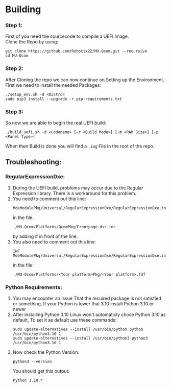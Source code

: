 # Building

### Step 1:

First of you need the sourcecode to compile a UEFI Image. <br />
Clone the Repo by using:
```
git clone https://github.com/Robotix22/MU-Qcom.git --recursive
cd MU-Qcom
```

### Step 2:

After Cloning the repo we can now continue on Setting up the Environment. <br />
First we need to install the needed Packages:
```
./setup_env.sh -d <Distro>
sudo pip3 install --upgrade -r pip-requirements.txt
```

### Step 3:

So now we are able to begin the real UEFI build:
```
./build_uefi.sh -d <Codename> [-r <Build Mode>] [-m <RAM Size>] [-p <Panel Type>]
```

When then Build is done you will find a `.img` File in the root of the repo.

## Troubleshooting:

### RegularExpressionDxe:
   1. During the UEFI build, problems may occur due to the Regular Expression library. There is a workaround for this problem.
   2. You need to comment out this line:
      ```
      MdeModulePkg/Universal/RegularExpressionDxe/RegularExpressionDxe.inf
      ```
      in the file:
      ```
      ./MU-Qcom/Platforms/QcomPkg/Frontpage.dsc.inc
      ```
      by adding # in front of the line.
   3. You also need to comment out this line:
      ```
      INF MdeModulePkg/Universal/RegularExpressionDxe/RegularExpressionDxe.inf 
      ```
      in the file:
      ```
      ./MU-Qcom/Platforms/<Your platform>Pkg/<Your platform>.fdf
      ```

### Python Requirements:
   1. You may encounter an issue That the recuired package is not satisfied or something, If your Python is lower that 3.10 install Python 3.10 or newer
   2. After installing Python 3.10 Linux won't automaticly chose Python 3.10 as default, To set it as default use these commands:
      ```
      sudo update-alternatives --install /usr/bin/python python /usr/bin/python3.10 1
      sudo update-alternatives --install /usr/bin/python3 python3 /usr/bin/python3.10 1
      ```
   3. Now check the Python Version:
      ```
      python3 --version
      ```
      You should get this output:
      ```
      Python 3.10.*
      ```
      
